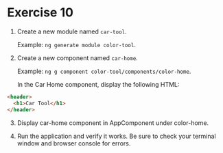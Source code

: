 # Exercise 10

1. Create a new module named `car-tool`.

    Example: `ng generate module color-tool`.

2. Create a new component named `car-home`.

    Example: `ng g component color-tool/components/color-home`.

    In the Car Home component, display the following HTML:

```html
<header>
  <h1>Car Tool</h1>
</header>
```

3. Display car-home component in AppComponent under color-home.

4. Run the application and verify it works. Be sure to check your terminal window and browser console for errors.
